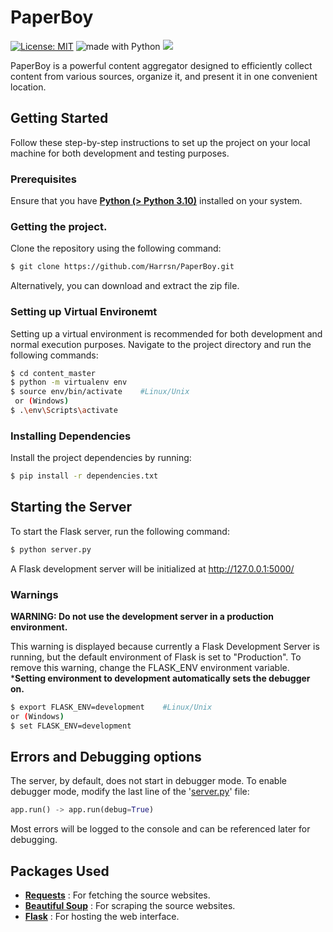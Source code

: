 # PaperBoy

[![License: MIT](https://img.shields.io/badge/License-MIT-yellow.svg)](https://opensource.org/licenses/MIT)   <img src="https://img.shields.io/badge/made%20with-python-blue.svg" alt="made with Python"> <a href='https://github.com/harrsn' target='_blank'><img src='https://img.shields.io/github/followers/harrsn.svg?label=Follow&style=social'>
</a>

PaperBoy is a powerful content aggregator designed to efficiently collect content from various sources, organize it, and present it in one convenient location.

## Getting Started
Follow these step-by-step instructions to set up the project on your local machine for both development and testing purposes.

### Prerequisites

Ensure that you have [ **Python (> Python 3.10)**](https://www.python.org/) installed on your system.

### Getting the project.
Clone the repository using the following command:
```sh
$ git clone https://github.com/Harrsn/PaperBoy.git
```
Alternatively, you can download and extract the zip file.
### Setting up Virtual Environemt
Setting up a virtual environment is recommended for both development and normal execution purposes. Navigate to the project directory and run the following commands:
```sh
$ cd content_master
$ python -m virtualenv env
$ source env/bin/activate    #Linux/Unix
 or (Windows)
$ .\env\Scripts\activate
```
### Installing Dependencies
Install the project dependencies by running:
```sh
$ pip install -r dependencies.txt 
```
## Starting the Server
To start the Flask server, run the following command:
```sh
$ python server.py
```
A Flask development server will be initialized at http://127.0.0.1:5000/

### Warnings 

**WARNING: Do not use the development server in a production environment.**

This warning is displayed because currently a Flask Development Server is running, but the default environment of Flask is set to "Production". To remove this warning, change the FLASK_ENV environment variable.
<br>***Setting environment to development automatically sets the debugger on.**
```sh
$ export FLASK_ENV=development    #Linux/Unix
or (Windows)
$ set FLASK_ENV=development
```

## Errors and Debugging options
The server, by default, does not start in debugger mode. To enable debugger mode, modify the last line of the '[server.py](https://github.com/harrsn/paperboy/blob/master/server.py)' file:
```python
app.run() -> app.run(debug=True)
```
Most errors will be logged to the console and can be referenced later for debugging.
## Packages Used
- **[Requests](https://2.python-requests.org/en/master/)** : For fetching the source websites.
- **[Beautiful Soup](https://www.crummy.com/software/BeautifulSoup/bs4/doc/)** : For scraping the source websites.
- **[Flask](http://flask.pocoo.org/)** : For hosting the web interface.
